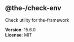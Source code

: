 <!--- Code generated by @the-/script-doc. DO NOT EDIT. -->

<a name="module_@the-/check-env"></a>

## @the-/check-env
Check utility for the-framework

**Version**: 15.6.0  
**License**: MIT  
